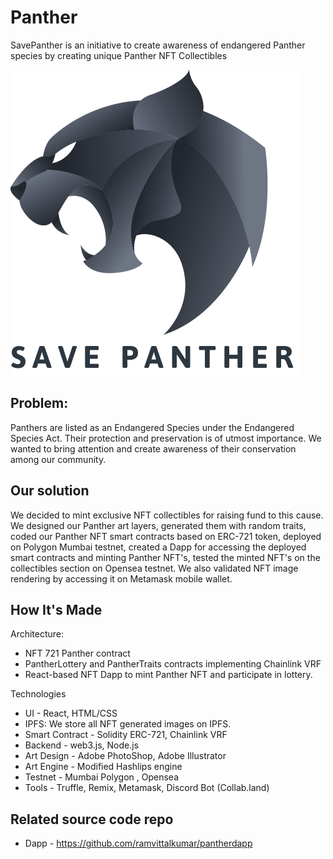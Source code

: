 # Panther

SavePanther is an initiative to create awareness of endangered Panther species by creating unique Panther NFT Collectibles

<img src="./logo.png"/>

## Problem:

Panthers are listed as an Endangered Species under the Endangered Species Act. Their protection and preservation is of utmost importance. We wanted to bring attention and create awareness of their conservation among our community.

## Our solution

We decided to mint exclusive NFT collectibles for raising fund to this cause. We designed our Panther art layers, generated them with random traits, coded our Panther NFT smart contracts based on ERC-721 token, deployed on Polygon Mumbai testnet, created a Dapp for accessing the deployed smart contracts and minting Panther NFT's, tested the minted NFT's on the collectibles section on Opensea testnet. We also validated NFT image rendering by accessing it on Metamask mobile wallet.

## How It's Made

Architecture:

- NFT 721 Panther contract
- PantherLottery and PantherTraits contracts implementing Chainlink VRF 
- React-based NFT Dapp to mint Panther NFT and participate in lottery.

Technologies

- UI - React, HTML/CSS
- IPFS: We store all NFT generated images on IPFS.
- Smart Contract - Solidity ERC-721, Chainlink VRF
- Backend - web3.js, Node.js
- Art Design - Adobe PhotoShop, Adobe Illustrator
- Art Engine - Modified Hashlips engine
- Testnet - Mumbai Polygon , Opensea
- Tools - Truffle, Remix, Metamask, Discord Bot (Collab.land)

## Related source code repo

- Dapp - https://github.com/ramvittalkumar/pantherdapp


